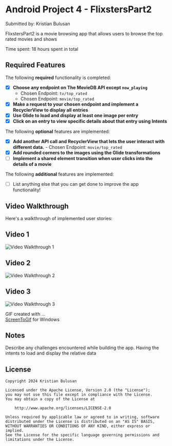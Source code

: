 # Android Project 4 - FlixstersPart2

Submitted by: Kristian Bulusan

FlixstersPart2 is a movie browsing app that allows users to browse the top rated movies and shows

Time spent: 18 hours spent in total

## Required Features

The following **required** functionality is completed:

- [X] **Choose any endpoint on The MovieDB API except `now_playing`**
  - Chosen Endpoint: `tv/top_rated`
  - Chosen Endpoint: `movie/top_rated`
- [X] **Make a request to your chosen endpoint and implement a RecyclerView to display all entries**
- [X] **Use Glide to load and display at least one image per entry**
- [X] **Click on an entry to view specific details about that entry using Intents**

The following **optional** features are implemented:

- [X] **Add another API call and RecyclerView that lets the user interact with different data.**
      - Chosen Endpoint: `movie/top_rated`
- [X] **Add rounded corners to the images using the Glide transformations**
- [ ] **Implement a shared element transition when user clicks into the details of a movie**

The following **additional** features are implemented:

- [ ] List anything else that you can get done to improve the app functionality!

## Video Walkthrough

Here's a walkthrough of implemented user stories:

## Video 1
<img src='https://i.imgur.com/Re0t5JA.gif' title='Video Walkthrough 1' width='' alt='Video Walkthrough 1' />

## Video 2
<img src='https://i.imgur.com/sh4ALlm.gif' title='Video Walkthrough 2' width='' alt='Video Walkthrough 2' />

## Video 3
<img src='https://i.imgur.com/Ar0fFl0.gif' title='Video Walkthrough 3' width='' alt='Video Walkthrough 3' />


<!-- Replace this with whatever GIF tool you used! -->
GIF created with ...  
[ScreenToGif](https://www.screentogif.com/) for Windows

## Notes

Describe any challenges encountered while building the app.
Having the intents to load and display the relative data
## License

    Copyright 2024 Kristian Bulusan

    Licensed under the Apache License, Version 2.0 (the "License");
    you may not use this file except in compliance with the License.
    You may obtain a copy of the License at

        http://www.apache.org/licenses/LICENSE-2.0

    Unless required by applicable law or agreed to in writing, software
    distributed under the License is distributed on an "AS IS" BASIS,
    WITHOUT WARRANTIES OR CONDITIONS OF ANY KIND, either express or implied.
    See the License for the specific language governing permissions and
    limitations under the License.
